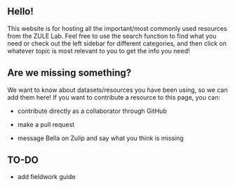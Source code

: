 ## Hello!

This website is for hosting all the important/most commonly used resources from the ZULE Lab. Feel free to use the search function to find what you need or check out the left sidebar for different categories, and then click on whatever topic is most relevant to you to get the info you need!

## Are we missing something?

We want to know about datasets/resources you have been using, so we can add them here! If you want to contribute a resource to this page, you can:

-   contribute directly as a collaborator through GitHub

-   make a pull request

-   message Bella on Zulip and say what you think is missing

## TO-DO

-   add fieldwork guide
